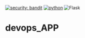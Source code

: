 [![security: bandit](https://img.shields.io/badge/security-bandit-yellow.svg)](https://github.com/PyCQA/bandit)
[![python](https://img.shields.io/badge/Python-3.9-3776AB.svg?style=flat&logo=python&logoColor=white)](https://www.python.org)
![Flask](https://img.shields.io/badge/flask-%23000.svg?style=for-the-badge&logo=flask&logoColor=white)
# devops_APP
